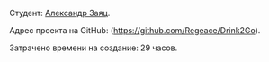 Студент: [Александр Заяц](https://up.htmlacademy.ru/adaptive/25/user/1812401).

Адрес проекта на GitHub: (https://github.com/Regeace/Drink2Go).

Затрачено времени на создание: 29 часов.
